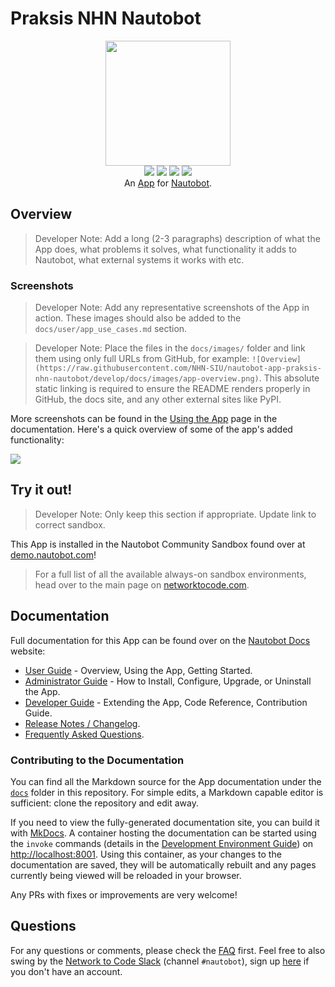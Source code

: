 # Praksis NHN Nautobot

<!--
Developer Note - Remove Me!

The README will have certain links/images broken until the PR is merged into `develop`. Update the GitHub links with whichever branch you're using (main etc.) if different.

The logo of the project is a placeholder (docs/images/icon-praksis-nhn-nautobot.png) - please replace it with your app icon, making sure it's at least 200x200px and has a transparent background!

To avoid extra work and temporary links, make sure that publishing docs (or merging a PR) is done at the same time as setting up the docs site on RTD, then test everything.
-->

<p align="center">
  <img src="https://raw.githubusercontent.com/NHN-SIU/nautobot-app-praksis-nhn-nautobot/develop/docs/images/icon-praksis-nhn-nautobot.png" class="logo" height="200px">
  <br>
  <a href="https://github.com/NHN-SIU/automatic-carnival/actions"><img src="https://github.com/NHN-SIU/automatic-carnival/actions/workflows/ci.yml/badge.svg?branch=main"></a>
  <a href="https://docs.nautobot.com/projects/praksis-nhn-nautobot/en/latest/"><img src="https://readthedocs.org/projects/nautobot-app-praksis-nhn-nautobot/badge/"></a>
  <a href="https://pypi.org/project/praksis-nhn-nautobot/"><img src="https://img.shields.io/pypi/v/praksis-nhn-nautobot"></a>
  <a href="https://pypi.org/project/praksis-nhn-nautobot/"><img src="https://img.shields.io/pypi/dm/praksis-nhn-nautobot"></a>
  <br>
  An <a href="https://networktocode.com/nautobot-apps/">App</a> for <a href="https://nautobot.com/">Nautobot</a>.
</p>

## Overview

> Developer Note: Add a long (2-3 paragraphs) description of what the App does, what problems it solves, what functionality it adds to Nautobot, what external systems it works with etc.

### Screenshots

> Developer Note: Add any representative screenshots of the App in action. These images should also be added to the `docs/user/app_use_cases.md` section.

> Developer Note: Place the files in the `docs/images/` folder and link them using only full URLs from GitHub, for example: `![Overview](https://raw.githubusercontent.com/NHN-SIU/nautobot-app-praksis-nhn-nautobot/develop/docs/images/app-overview.png)`. This absolute static linking is required to ensure the README renders properly in GitHub, the docs site, and any other external sites like PyPI.

More screenshots can be found in the [Using the App](https://docs.nautobot.com/projects/praksis-nhn-nautobot/en/latest/user/app_use_cases/) page in the documentation. Here's a quick overview of some of the app's added functionality:

![](https://raw.githubusercontent.com/NHN-SIU/nautobot-app-praksis-nhn-nautobot/develop/docs/images/placeholder.png)

## Try it out!

> Developer Note: Only keep this section if appropriate. Update link to correct sandbox.

This App is installed in the Nautobot Community Sandbox found over at [demo.nautobot.com](https://demo.nautobot.com/)!

> For a full list of all the available always-on sandbox environments, head over to the main page on [networktocode.com](https://www.networktocode.com/nautobot/sandbox-environments/).

## Documentation

Full documentation for this App can be found over on the [Nautobot Docs](https://docs.nautobot.com) website:

- [User Guide](https://docs.nautobot.com/projects/praksis-nhn-nautobot/en/latest/user/app_overview/) - Overview, Using the App, Getting Started.
- [Administrator Guide](https://docs.nautobot.com/projects/praksis-nhn-nautobot/en/latest/admin/install/) - How to Install, Configure, Upgrade, or Uninstall the App.
- [Developer Guide](https://docs.nautobot.com/projects/praksis-nhn-nautobot/en/latest/dev/contributing/) - Extending the App, Code Reference, Contribution Guide.
- [Release Notes / Changelog](https://docs.nautobot.com/projects/praksis-nhn-nautobot/en/latest/admin/release_notes/).
- [Frequently Asked Questions](https://docs.nautobot.com/projects/praksis-nhn-nautobot/en/latest/user/faq/).

### Contributing to the Documentation

You can find all the Markdown source for the App documentation under the [`docs`](https://github.com/NHN-SIU/automatic-carnival/tree/develop/docs) folder in this repository. For simple edits, a Markdown capable editor is sufficient: clone the repository and edit away.

If you need to view the fully-generated documentation site, you can build it with [MkDocs](https://www.mkdocs.org/). A container hosting the documentation can be started using the `invoke` commands (details in the [Development Environment Guide](https://docs.nautobot.com/projects/praksis-nhn-nautobot/en/latest/dev/dev_environment/#docker-development-environment)) on [http://localhost:8001](http://localhost:8001). Using this container, as your changes to the documentation are saved, they will be automatically rebuilt and any pages currently being viewed will be reloaded in your browser.

Any PRs with fixes or improvements are very welcome!

## Questions

For any questions or comments, please check the [FAQ](https://docs.nautobot.com/projects/praksis-nhn-nautobot/en/latest/user/faq/) first. Feel free to also swing by the [Network to Code Slack](https://networktocode.slack.com/) (channel `#nautobot`), sign up [here](http://slack.networktocode.com/) if you don't have an account.
